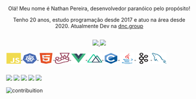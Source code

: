 <p align="center"> Olá! Meu nome é Nathan Pereira, desenvolvedor paranóico pelo propósito! </p>
<p align="center"> Tenho 20 anos, estudo programação desde 2017 e atuo na área desde 2020. Atualmente Dev na <a href="https://dnc.group"> dnc.group </a> </p>

##

<div align="center">
  <a href="https://github.com/Nathan-P2">
  <img height="150em" src="https://github-readme-stats.vercel.app/api?username=Nathan-P2&show_icons=true&theme=dark&include_all_commits=true&count_private=true"/>
  <img height="150em" src="https://github-readme-stats.vercel.app/api/top-langs/?username=Nathan-P2&layout=compact&langs_count=7&theme=dark"/>
</div>
<div style="display: inline_block"><br>
  <img align="center" alt="js" height="30" width="40" src="https://raw.githubusercontent.com/devicons/devicon/master/icons/javascript/javascript-plain.svg">
  <img align="center" alt="k8s" height="30" width="40" src="https://raw.githubusercontent.com/devicons/devicon/master/icons/kubernetes/kubernetes-plain.svg">
  <img align="center" alt="html" height="30" width="40" src="https://raw.githubusercontent.com/devicons/devicon/master/icons/html5/html5-original.svg">
    <img align="center" alt="html" height="30" width="40" src="https://raw.githubusercontent.com/devicons/devicon/master/icons/jest/jest-plain.svg">
  <img align="center" alt="vuejs" height="30" width="40" src="https://raw.githubusercontent.com/devicons/devicon/master/icons/vuejs/vuejs-original.svg">
  <img align="center" alt="nuxtjs" height="30" width="40" src="https://raw.githubusercontent.com/devicons/devicon/master/icons/nuxtjs/nuxtjs-original.svg">
  <img align="center" alt="c" height="30" width="40" src="https://raw.githubusercontent.com/devicons/devicon/master/icons/c/c-original.svg">
  <img align="center" alt="java" height="30" width="40" src="https://raw.githubusercontent.com/devicons/devicon/master/icons/java/java-original.svg">
  <img align="center" alt="kafka" height="30" width="40" src="https://raw.githubusercontent.com/devicons/devicon/master/icons/apachekafka/apachekafka-original.svg">
    <img align="center" alt="mysql" height="30" width="40" src="https://raw.githubusercontent.com/devicons/devicon/master/icons/mysql/mysql-original.svg">
</div>
  
  ##
 
<div> 
  
  <a href="https://www.instagram.com/nathan_perei" target="_blank"><img src="https://img.shields.io/badge/-Instagram-%23E4405F?style=for-the-badge&logo=instagram&logoColor=white"></a>
  <a href="https://gitlab.com/nathan.pereira" target="_blank"><img src="https://img.shields.io/badge/GitLab-330F63?style=for-the-badge&logo=gitlab&logoColor=white"></a>
  <a href="https://api.whatsapp.com/send?1=pt_br&phone=+5512996151964" target="_blank"><img src="https://img.shields.io/badge/WhatsApp-25D366?style=for-the-badge&logo=whatsapp&logoColor=white"></a>
  <a href = "mailto:nathan.pereira0201@gmail.com"><img src="https://img.shields.io/badge/-Gmail-%23333?style=for-the-badge&logo=gmail&logoColor=white"></a>
  <a href="https://www.linkedin.com/in/nathan-pereira-0543a9190" target="_blank"><img src="https://img.shields.io/badge/-LinkedIn-%230077B5?style=for-the-badge&logo=linkedin&logoColor=white"></a> 
 
  <img align="center" alt="contribuition" src="https://i.imgur.com/vcwLIpg.png"> 
</div>

